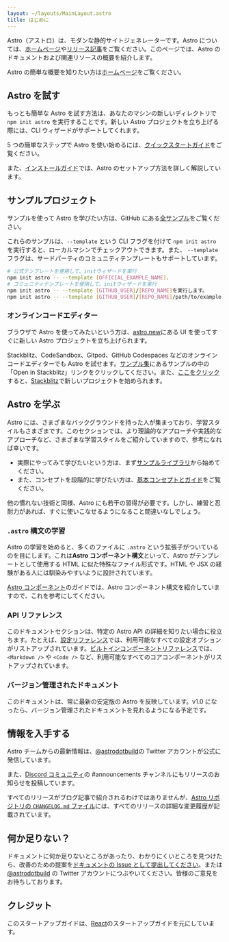 ```yaml
---
layout: ~/layouts/MainLayout.astro
title: はじめに
---
```


Astro（アストロ）は、モダンな静的サイトジェネレーターです。Astro については、[ホームページ](https://astro.build/)や[リリース記事](https://astro.build/blog/introducing-astro)をご覧ください。このページでは、Astro のドキュメントおよび関連リソースの概要を紹介します。

Astro の簡単な概要を知りたい方は[ホームページ](https://astro.build/)をご覧ください。

## Astro を試す

もっとも簡単な Astro を試す方法は、あなたのマシンの新しいディレクトリで `npm init astro` を実行することです。新しい Astro プロジェクトを立ち上げる際には、CLI ウィザードがサポートしてくれます。

5 つの簡単なステップで Astro を使い始めるには、[クイックスタートガイド](/ja/quick-start)をご覧ください。

また、[インストールガイド](/ja/installation)では、Astro のセットアップ方法を詳しく解説しています。

## サンプルプロジェクト

サンプルを使って Astro を学びたい方は、GitHub にある[全サンプル](https://github.com/withastro/astro/tree/main/examples)をご覧ください。

これらのサンプルは、`--template` という CLI フラグを付けて `npm init astro` を実行すると、ローカルマシンでチェックアウトできます。また、 `--template` フラグは、サードパーティのコミュニティテンプレートもサポートしています。

```bash
# 公式テンプレートを使用して、initウィザードを実行
npm init astro -- --template [OFFICIAL_EXAMPLE_NAME].
# コミュニティテンプレートを使用して、initウィザードを実行
npm init astro -- --template [GITHUB_USER]/[REPO_NAME]を実行します。
npm init astro -- --template [GITHUB_USER]/[REPO_NAME]/path/to/example
```

### オンラインコードエディター

ブラウザで Astro を使ってみたいという方は、[astro.new](https://astro.new/)にある UI を使ってすぐに新しい Astro プロジェクトを立ち上げられます。

Stackblitz、CodeSandbox、Gitpod、GitHub Codespaces などのオンラインコードエディターでも Astro を試せます。[サンプル集](https://github.com/snowpackjs/astro/tree/main/examples)にあるサンプルの中の「Open in Stackblitz」リンクをクリックしてください。また、[ここをクリック](https://stackblitz.com/fork/astro)すると、[Stackblitz](https://stackblitz.com/fork/astro)で新しいプロジェクトを始められます。

## Astro を学ぶ

Astro には、さまざまなバックグラウンドを持った人が集まっており、学習スタイルもさまざまです。このセクションでは、より理論的なアプローチや実践的なアプローチなど、さまざまな学習スタイルをご紹介していますので、参考になれば幸いです。

- 実際にやってみて学びたいという方は、まず[サンプルライブラリ](https://github.com/withastro/astro/tree/main/examples)から始めてください。
- また、コンセプトを段階的に学びたい方は、[基本コンセプトとガイド](/core-concepts/project-structure)をご覧ください。

他の慣れない技術と同様、Astro にも若干の習得が必要です。しかし、練習と忍耐力があれば、すぐに使いこなせるようになること間違いなしでしょう。

### `.astro` 構文の学習

Astro の学習を始めると、多くのファイルに `.astro` という拡張子がついているのを目にします。これは**Astro コンポーネント構文**といって、Astro がテンプレートとして使用する HTML に似た特殊なファイル形式です。HTML や JSX の経験がある人には馴染みやすいように設計されています。

[Astro コンポーネント](/core-concepts/astro-components)のガイドでは、Astro コンポーネント構文を紹介していますので、これを参考にしてください。

### API リファレンス

このドキュメントセクションは、特定の Astro API の詳細を知りたい場合に役立ちます。たとえば、[設定リファレンス](/reference/configuration-reference)では、利用可能なすべての設定オプションがリストアップされています。[ビルトインコンポーネントリファレンス](/reference/builtin-components)では、`<Markdown />` や `<Code />` など、利用可能なすべてのコアコンポーネントがリストアップされています。

### バージョン管理されたドキュメント

このドキュメントは、常に最新の安定版の Astro を反映しています。v1.0 になったら、バージョン管理されたドキュメントを見れるようになる予定です。

## 情報を入手する

Astro チームからの最新情報は、[@astrodotbuild](https://twitter.com/astrodotbuild)の Twitter アカウントが公式に発信しています。

また、[Discord コミュニティ](https://astro.build/chat)の #announcements チャンネルにもリリースのお知らせを投稿しています。

すべてのリリースがブログ記事で紹介されるわけではありませんが、[Astro リポジトリの `CHANGELOG.md` ファイル](https://github.com/withastro/astro/blob/main/packages/astro/CHANGELOG.md)には、すべてのリリースの詳細な変更履歴が記載されています。

## 何か足りない？

ドキュメントに何か足りないところがあったり、わかりにくいところを見つけたら、改善のための提案を[ドキュメントの Issue として提出してください](https://github.com/withastro/astro/issues/new/choose)。または [@astrodotbuild](https://twitter.com/astrodotbuild) の Twitter アカウントにつぶやいてください。皆様のご意見をお待ちしております。

## クレジット

このスタートアップガイドは、[React](https://reactjs.org/)のスタートアップガイドを元にしています。
